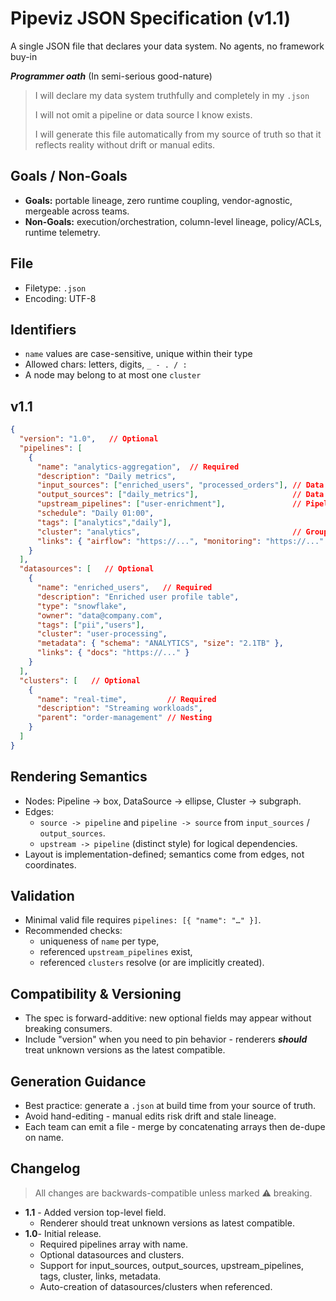 # Pipeviz JSON Specification (v1.1)

A single JSON file that declares your data system. No agents, no framework buy-in

**_Programmer oath_** (In semi-serious good-nature)
> I will declare my data system truthfully and completely in my `.json`
>
> I will not omit a pipeline or data source I know exists.
>
> I will generate this file automatically from my source of truth
so that it reflects reality without drift or manual edits.

## Goals / Non-Goals
- **Goals:** portable lineage, zero runtime coupling, vendor-agnostic, mergeable across teams.
- **Non-Goals:** execution/orchestration, column-level lineage, policy/ACLs, runtime telemetry.

## File
- Filetype: `.json`
- Encoding: UTF-8

## Identifiers
- `name` values are case-sensitive, unique within their type
- Allowed chars: letters, digits, `_ - . / :`
- A node may belong to at most one `cluster`

## v1.1
```json
{
  "version": "1.0",   // Optional
  "pipelines": [
    {
      "name": "analytics-aggregation",  // Required
      "description": "Daily metrics",
      "input_sources": ["enriched_users", "processed_orders"], // Data flow in
      "output_sources": ["daily_metrics"],                     // Data flow out
      "upstream_pipelines": ["user-enrichment"],               // Pipeline deps
      "schedule": "Daily 01:00",
      "tags": ["analytics","daily"],
      "cluster": "analytics",                                  // Groups in UI
      "links": { "airflow": "https://...", "monitoring": "https://..." }
    }
  ],
  "datasources": [   // Optional
    {
      "name": "enriched_users",   // Required
      "description": "Enriched user profile table",
      "type": "snowflake",
      "owner": "data@company.com",
      "tags": ["pii","users"],
      "cluster": "user-processing",
      "metadata": { "schema": "ANALYTICS", "size": "2.1TB" },
      "links": { "docs": "https://..." }
    }
  ],
  "clusters": [   // Optional
    {
      "name": "real-time",         // Required
      "description": "Streaming workloads",
      "parent": "order-management" // Nesting
    }
  ]
}
```
## Rendering Semantics
- Nodes: Pipeline -> box, DataSource -> ellipse, Cluster -> subgraph.
- Edges:
   - `source -> pipeline` and `pipeline -> source` from `input_sources` / `output_sources`.
   - `upstream -> pipeline` (distinct style) for logical dependencies.
- Layout is implementation-defined; semantics come from edges, not coordinates.

## Validation
- Minimal valid file requires `pipelines: [{ "name": "…" }]`.
- Recommended checks:
    - uniqueness of `name` per type,
    - referenced `upstream_pipelines` exist,
    - referenced `clusters` resolve (or are implicitly created).

## Compatibility & Versioning
- The spec is forward-additive: new optional fields may appear without breaking consumers.
- Include "version" when you need to pin behavior - renderers **_should_** treat unknown versions as the latest compatible.

## Generation Guidance
- Best practice: generate a `.json` at build time from your source of truth.
- Avoid hand-editing - manual edits risk drift and stale lineage.
- Each team can emit a file - merge by concatenating arrays then de-dupe on name.

## Changelog
> All changes are backwards-compatible unless marked ⚠️ breaking.

- **1.1** - Added version top-level field.
   - Renderer should treat unknown versions as latest compatible.
- **1.0**- Initial release.
   - Required pipelines array with name.
   - Optional datasources and clusters.
   - Support for input_sources, output_sources, upstream_pipelines, tags, cluster, links, metadata.
   - Auto-creation of datasources/clusters when referenced.
